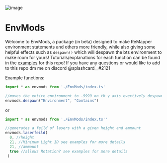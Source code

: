 ![image](https://user-images.githubusercontent.com/111317032/188249329-d8ed6957-e1d4-42da-a3a1-2292fb77e465.png)

# EnvMods
Welcome to EnvMods, a package (in beta) designed to make ReMapper environment statements and others more friendly, while also giving some helpful effects such as `despawn()` which will despawn the bts environment to make room for yours!  Tutorials/explanations for each function can be found in the [examples](https://github.com/Splashcard04/EnvMods/wiki/Examples) for this repo!  If you have any questions or would like to add to this repo dm me on discord @splashcard__#2121

Example functions:

```ts
import * as envmods from './EnvMods/index.ts'

//moves the entire environment to -9999 on th y axis evectively despawning it
envmods.despawn("Environment", "Contains")
```
or

```ts
import * as envmods from './EnvMods/index.ts''

//generates a feild of lasers with a given height and ammount
envmods.laserfeild(
  0, //height
  21, //Minimum Light ID see examples for more details
  21, //ammount 
  true //allows Rotation? see examples for more details
 )
